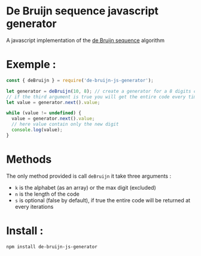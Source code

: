 # De Bruijn sequence javascript generator
A javascript implementation of the [de Bruijn sequence](https://en.wikipedia.org/wiki/De_Bruijn_sequence) algorithm

# Exemple :

``` js
const { deBruijn } = require('de-bruijn-js-generator');

let generator = deBruijn(10, 8); // create a generator for a 8 digits code in base 10
// if the third argument is true you will get the entire code every time
let value = generator.next().value;

while (value != undefined) {
  value = generator.next().value;
  // here value contain only the new digit
  console.log(value);
}
```

# Methods

The only method provided is call `deBruijn` it take three arguments :
  - `k` is the alphabet (as an array) or the max digit (excluded)
  - `n` is the length of the code
  - `s` is optional (false by default), if true the entire code will be returned at every iterations

# Install :

```
npm install de-bruijn-js-generator
```
